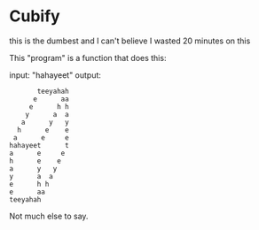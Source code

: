 # Cubify
this is the dumbest and I can't believe I wasted 20 minutes on this

This "program" is a function that does this:

input: "hahayeet"
output: 
```
       teeyahah
      e      aa
     e      h h
    y      a  a
   a      y   y
  h      e    e
 a      e     e
hahayeet      t
a      e     e
h      e    e
a      y   y
y      a  a
e      h h
e      aa
teeyahah
```

Not much else to say.
